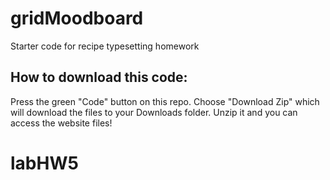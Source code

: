 # gridMoodboard
Starter code for recipe typesetting homework


## How to download this code:

Press the green "Code" button on this repo. Choose "Download Zip" which will download the files to your Downloads folder. Unzip it and you can access the website files!
# labHW5
